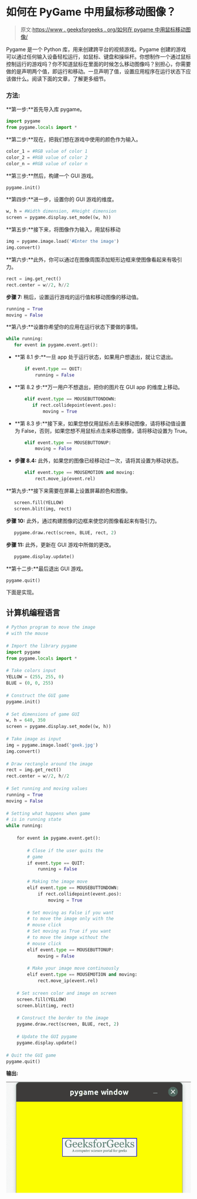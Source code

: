 # 如何在 PyGame 中用鼠标移动图像？

> 原文:[https://www . geeksforgeeks . org/如何在 pygame 中用鼠标移动图像/](https://www.geeksforgeeks.org/how-to-move-an-image-with-the-mouse-in-pygame/)

Pygame 是一个 Python 库，用来创建跨平台的视频游戏。Pygame 创建的游戏可以通过任何输入设备轻松运行，如鼠标、键盘和操纵杆。你想制作一个通过鼠标控制运行的游戏吗？你不知道鼠标在里面的时候怎么移动图像吗？别担心，你需要做的是声明两个值，即运行和移动。一旦声明了值，设置应用程序在运行状态下应该做什么。阅读下面的文章，了解更多细节。

### 方法:

**第一步:**首先导入库 pygame。

```py
import pygame
from pygame.locals import *
```

**第二步:**现在，把我们想在游戏中使用的颜色作为输入。

```py
color_1 = #RGB value of color 1
color_2 = #RGB value of color 2
color_n = #RGB value of color n
```

**第三步:**然后，构建一个 GUI 游戏。

```py
pygame.init()
```

**第四步:**进一步，设置你的 GUI 游戏的维度。

```py
w, h = #Width dimension, #Height dimension
screen = pygame.display.set_mode((w, h))
```

**第五步:**接下来，将图像作为输入，用鼠标移动

```py
img = pygame.image.load('#Enter the image')
img.convert()
```

**第六步:**此外，你可以通过在图像周围添加矩形边框来使图像看起来有吸引力。

```py
rect = img.get_rect()
rect.center = w//2, h//2
```

**步骤 7:** 稍后，设置运行游戏的运行值和移动图像的移动值。

```py
running = True
moving = False
```

**第八步:**设置你希望你的应用在运行状态下要做的事情。

```py
while running:
   for event in pygame.event.get():
```

*   **第 8.1 步:**一旦 app 处于运行状态，如果用户想退出，就让它退出。

```py
       if event.type == QUIT:
           running = False
```

*   **第 8.2 步:**万一用户不想退出，把你的图片在 GUI app 的维度上移动。

```py
       elif event.type == MOUSEBUTTONDOWN:
          if rect.collidepoint(event.pos):
              moving = True  
```

*   **第 8.3 步:**接下来，如果您想仅用鼠标点击来移动图像，请将移动值设置为 False，否则，如果您想不用鼠标点击来移动图像，请将移动设置为 True。

```py
       elif event.type == MOUSEBUTTONUP:          
           moving = False
```

*   **步骤 8.4:** 此外，如果您的图像已经移动过一次，请将其设置为移动状态。

```py
       elif event.type == MOUSEMOTION and moving:
           rect.move_ip(event.rel)  
```

**第九步:**接下来需要在屏幕上设置屏幕颜色和图像。

```py
   screen.fill(YELLOW)
   screen.blit(img, rect)
```

**步骤 10:** 此外，通过构建图像的边框来使您的图像看起来有吸引力。

```py
   pygame.draw.rect(screen, BLUE, rect, 2)
```

**步骤 11:** 此外，更新在 GUI 游戏中所做的更改。

```py
   pygame.display.update()
```

**第十二步:**最后退出 GUI 游戏。

```py
pygame.quit()
```

下面是实现。

## 计算机编程语言

```py
# Python program to move the image
# with the mouse

# Import the library pygame
import pygame
from pygame.locals import *

# Take colors input
YELLOW = (255, 255, 0)
BLUE = (0, 0, 255)

# Construct the GUI game
pygame.init()

# Set dimensions of game GUI
w, h = 640, 350
screen = pygame.display.set_mode((w, h))

# Take image as input
img = pygame.image.load('geek.jpg')
img.convert()

# Draw rectangle around the image
rect = img.get_rect()
rect.center = w//2, h//2

# Set running and moving values
running = True
moving = False

# Setting what happens when game
# is in running state
while running:

    for event in pygame.event.get():

        # Close if the user quits the
        # game
        if event.type == QUIT:
            running = False

        # Making the image move
        elif event.type == MOUSEBUTTONDOWN:
            if rect.collidepoint(event.pos):
                moving = True

        # Set moving as False if you want
        # to move the image only with the
        # mouse click
        # Set moving as True if you want
        # to move the image without the
        # mouse click
        elif event.type == MOUSEBUTTONUP:
            moving = False

        # Make your image move continuously
        elif event.type == MOUSEMOTION and moving:
            rect.move_ip(event.rel)

    # Set screen color and image on screen
    screen.fill(YELLOW)
    screen.blit(img, rect)

    # Construct the border to the image
    pygame.draw.rect(screen, BLUE, rect, 2)

    # Update the GUI pygame
    pygame.display.update()

# Quit the GUI game
pygame.quit()
```

**输出:**

![pygame move image mouse](img/7bfe8e19a43a0686090a5d80faca77c4.png)